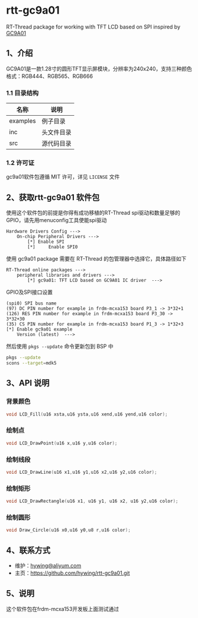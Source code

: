 # rtt-gc9a01

RT-Thread package for working with TFT LCD based on  SPI inspired by [GC9A01](https://gitee.com/meta-mcu/gc9a01-tft)

## 1、介绍

GC9A01是一款1.28寸的圆形TFT显示屏模块，分辨率为240x240，支持三种颜色格式：RGB444、RGB565、RGB666

### 1.1 目录结构

| 名称     | 说明       |
| -------- | ---------- |
| examples | 例子目录   |
| inc      | 头文件目录 |
| src      | 源代码目录 |

### 1.2 许可证

gc9a01软件包遵循 MIT 许可，详见 `LICENSE` 文件

## 2、获取rtt-gc9a01 软件包

使用这个软件包的前提是你得有成功移植的RT-Thread spi驱动和数量足够的GPIO，请先用menuconfig工具使能spi驱动

```
Hardware Drivers Config --->
	On-chip Peripheral Drivers --->
		[*] Enable SPI
		[*]		Enable SPI0
```

使用 gc9a01 package 需要在 RT-Thread 的包管理器中选择它，具体路径如下

```
RT-Thread online packages --->
    peripheral libraries and drivers --->
        [*] gc9a01: TFT LCD based on GC9A01 IC driver  --->
```

GPIO及SPI接口设置

```
(spi0) SPI bus name
(97) DC PIN number for example in frdm-mcxa153 board P3_1 -> 3*32+1
(126) RES PIN number for example in frdm-mcxa153 board P3_30 -> 3*32+30
(35) CS PIN number for example in frdm-mcxa153 board P1_3 -> 1*32+3
[*] Enable gc9a01 example
    Version (latest)  --->
```

然后使用 `pkgs --update` 命令更新包到 BSP 中

```bash
pkgs --update
scons --target=mdk5
```

## 3、API 说明

### 背景颜色

```c
void LCD_Fill(u16 xsta,u16 ysta,u16 xend,u16 yend,u16 color);
```

### 绘制点

```c
void LCD_DrawPoint(u16 x,u16 y,u16 color);
```

### 绘制线段

```c
void LCD_DrawLine(u16 x1,u16 y1,u16 x2,u16 y2,u16 color);
```

### 绘制矩形

```c
void LCD_DrawRectangle(u16 x1, u16 y1, u16 x2, u16 y2,u16 color);
```

### 绘制圆形

```c
void Draw_Circle(u16 x0,u16 y0,u8 r,u16 color);
```

## 4、联系方式

- 维护：hywing@aliyum.com
- 主页：<https://github.com/hywing/rtt-gc9a01.git>

## 5、说明

这个软件包在frdm-mcxa153开发板上面测试通过

